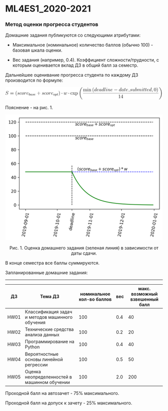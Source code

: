 # ML4ES1_2020-2021
### Метод оценки прогресса студентов

Домашние задания публикуются со следующими атрибутами:

- Максимальное (номинальное) количество баллов (обычно 100) - базовая шкала оценки.

- Вес задания (например, 0.4). Коэффициент сложности/трудности, с которым оценивается вклад ДЗ в общий балл за семестр.

Дальнейшее оценивание прогресса студента по каждому ДЗ производится по формуле:

<p align='center'>
    <img src="./img/formula.svg" />
</p>

Пояснение - на рис. 1.

![](./img/scoring.png)

<p align="center">Рис. 1. Оценка домашнего задания (зеленая линия) в зависимости от даты сдачи.</p>



В конце семестра все баллы суммируются.

Запланированные домашние задания:

-------
| ДЗ   | Тема ДЗ                                          | номинальное кол-во баллов | вес | макс. возможный взвешенный балл |
| ---- | ------------------------------------------------ | ------------------------- | --- | ------------------------------- |
| HW01 | Классификация задач и методов машинного обучения | 100                       | 0.4 | 40                              |
| HW02 | Технические средства анализа данных              | 100                       | 0.2 | 20                              |
| HW03 | Программирование на Python                       | 100                       | 0.4 | 40                              |
| HW04 | Вероятностные основы линейной регрессии          | 100                       | 0.5 | 50                              |
| HW05 | Оценка неопределенностей в машинном обучении     | 100                       | 2.0 | 200                             |

Проходной балл на автозачет - 75% максимального.

Проходной балл на допуск к зачету - 25% максимального.